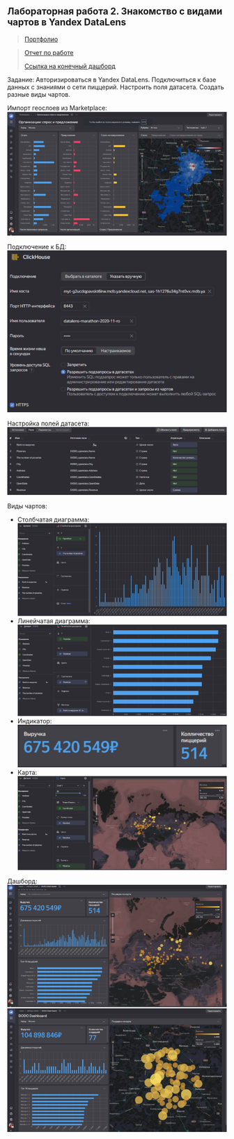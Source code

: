 ## Лабораторная работа 2. Знакомство с видами чартов в Yandex DataLens
>[Портфолио](https://vichnya.github.io/port/)

> [Отчет по работе](https://drive.google.com/file/d/1XNZ4rQEr32d35hnbE4kllsZt9TdfzfFt/view?usp=drive_link)
> 
> [Ссылка на конечный дашборд](https://datalens.yandex.ru/xm0hnpyux5x6n-dodo-dashboard)

Задание: Авторизироваться в Yandex DataLens. Подключиться к базе данных с знаниями о сети пиццерий.  Настроить поля датасета. Создать разные виды чартов.

Импорт геослоев из Marketplace:⠀⠀⠀⠀⠀⠀⠀⠀⠀⠀⠀⠀⠀⠀⠀⠀⠀⠀⠀⠀⠀⠀⠀
![1-1](img2/2-1.png)

Подключение к БД:⠀⠀⠀⠀⠀⠀⠀⠀⠀⠀⠀⠀⠀⠀⠀⠀⠀⠀⠀⠀⠀⠀⠀⠀⠀⠀⠀⠀
![1-2](img2/2-2.png)

Настройка полей датасета:⠀⠀⠀⠀⠀⠀⠀⠀⠀⠀⠀⠀⠀⠀⠀⠀
![1-3](img2/2-3.png)

Виды чартов:
* Столбчатая диаграмма:⠀⠀⠀⠀⠀⠀⠀⠀⠀⠀⠀⠀⠀⠀
![1-4](img2/2-4.png)
* Линейчатая диаграмма:⠀⠀⠀⠀⠀⠀⠀⠀⠀⠀⠀⠀⠀
![1-5](img2/2-5.png)
* Индикатор:⠀⠀⠀⠀⠀⠀⠀⠀⠀⠀⠀⠀⠀⠀⠀
![1-6](img2/2-6.png)
* Карта:⠀⠀⠀⠀⠀⠀⠀⠀⠀⠀⠀⠀⠀⠀⠀⠀⠀⠀⠀⠀⠀⠀⠀
![1-7](img2/2-7.png)

Дашборд:⠀⠀⠀⠀⠀⠀⠀⠀⠀⠀⠀⠀⠀⠀⠀⠀⠀⠀
![1-8](img2/2-8.png)
![1-9](img2/2-9.png)
